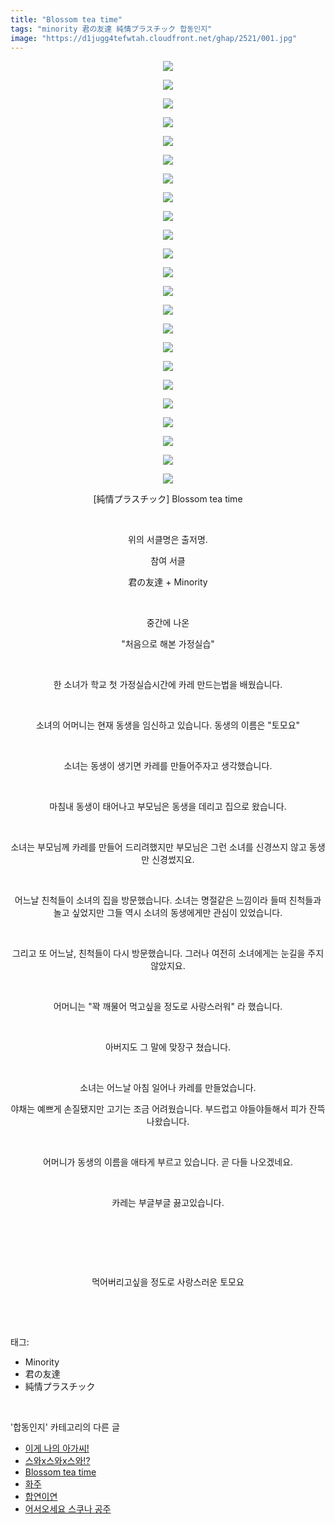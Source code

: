 ```yaml
---
title: "Blossom tea time"
tags: "minority 君の友達 純情プラスチック 합동인지"
image: "https://d1jugg4tefwtah.cloudfront.net/ghap/2521/001.jpg"
---
```

<div class="article">
<p style="text-align: center; clear: none; float: none;"><img src="{{ site.imgserver11 }}/ghap/2521/001.jpg"/></p>
<p style="text-align: center; clear: none; float: none;"><img src="{{ site.imgserver11 }}/ghap/2521/002.jpg"/></p>
<p style="text-align: center; clear: none; float: none;"><img src="{{ site.imgserver11 }}/ghap/2521/003.jpg"/></p>
<p style="text-align: center; clear: none; float: none;"><img src="{{ site.imgserver11 }}/ghap/2521/004.jpg"/></p>
<p style="text-align: center; clear: none; float: none;"><img src="{{ site.imgserver11 }}/ghap/2521/005.jpg"/></p>
<p style="text-align: center; clear: none; float: none;"><img src="{{ site.imgserver11 }}/ghap/2521/006.jpg"/></p>
<p style="text-align: center; clear: none; float: none;"><img src="{{ site.imgserver11 }}/ghap/2521/007.jpg"/></p>
<p style="text-align: center; clear: none; float: none;"><img src="{{ site.imgserver11 }}/ghap/2521/008.jpg"/></p>
<p style="text-align: center; clear: none; float: none;"><img src="{{ site.imgserver11 }}/ghap/2521/009.jpg"/></p>
<p style="text-align: center; clear: none; float: none;"><img src="{{ site.imgserver11 }}/ghap/2521/010.jpg"/></p>
<p style="text-align: center; clear: none; float: none;"><img src="{{ site.imgserver11 }}/ghap/2521/011.jpg"/></p>
<p style="text-align: center; clear: none; float: none;"><img src="{{ site.imgserver11 }}/ghap/2521/012.jpg"/></p>
<p style="text-align: center; clear: none; float: none;"><img src="{{ site.imgserver11 }}/ghap/2521/013.jpg"/></p>
<p style="text-align: center; clear: none; float: none;"><img src="{{ site.imgserver11 }}/ghap/2521/014.jpg"/></p>
<p style="text-align: center; clear: none; float: none;"><img src="{{ site.imgserver11 }}/ghap/2521/015.jpg"/></p>
<p style="text-align: center; clear: none; float: none;"><img src="{{ site.imgserver11 }}/ghap/2521/016.jpg"/></p>
<p style="text-align: center; clear: none; float: none;"><img src="{{ site.imgserver11 }}/ghap/2521/017.jpg"/></p>
<p style="text-align: center; clear: none; float: none;"><img src="{{ site.imgserver11 }}/ghap/2521/018.jpg"/></p>
<p style="text-align: center; clear: none; float: none;"><img src="{{ site.imgserver11 }}/ghap/2521/019.jpg"/></p>
<p style="text-align: center; clear: none; float: none;"><img src="{{ site.imgserver11 }}/ghap/2521/020.jpg"/></p>
<p style="text-align: center; clear: none; float: none;"><img src="{{ site.imgserver11 }}/ghap/2521/021.jpg"/></p>
<p style="text-align: center; clear: none; float: none;"><img src="{{ site.imgserver11 }}/ghap/2521/022.jpg"/></p>
<p style="text-align: center; clear: none; float: none;"><img src="{{ site.imgserver11 }}/ghap/2521/023.jpg"/></p>
<p style="text-align: center; clear: none; float: none;">[純情プラスチック] Blossom tea time</p>
<p style="text-align: center; clear: none; float: none;"><br/></p>
<p style="text-align: center; clear: none; float: none;">위의 서클명은 출저명.</p>
<p style="text-align: center; clear: none; float: none;">참여 서클</p>
<p style="text-align: center; clear: none; float: none;">君の友達 + Minority</p>
<p style="text-align: center; clear: none; float: none;"><br/></p>
<p style="text-align: center; clear: none; float: none;">중간에 나온</p>
<p style="text-align: center; clear: none; float: none;">"처음으로 해본 가정실습"</p>
<p style="text-align: center; clear: none; float: none;"><br/></p>
<p style="text-align: center; clear: none; float: none;">한 소녀가 학교 첫 가정실습시간에 카레 만드는법을 배웠습니다.</p>
<p style="text-align: center; clear: none; float: none;"><br/></p>
<p style="text-align: center; clear: none; float: none;">소녀의 어머니는 현재 동생을 임신하고 있습니다. 동생의 이름은 "토모요"</p>
<p style="text-align: center; clear: none; float: none;"><br/></p>
<p style="text-align: center; clear: none; float: none;">소녀는 동생이 생기면 카레를 만들어주자고 생각했습니다.</p>
<p style="text-align: center; clear: none; float: none;"><br/></p>
<p style="text-align: center; clear: none; float: none;">마침내 동생이 태어나고 부모님은 동생을 데리고 집으로 왔습니다.</p>
<p style="text-align: center; clear: none; float: none;"><br/></p>
<p style="text-align: center; clear: none; float: none;">소녀는 부모님께 카레를 만들어 드리려했지만 부모님은 그런 소녀를 신경쓰지 않고 동생만 신경썼지요.</p>
<p style="text-align: center; clear: none; float: none;"><br/></p>
<p style="text-align: center; clear: none; float: none;">어느날 친척들이 소녀의 집을 방문했습니다. 소녀는 명절같은 느낌이라 들떠 친척들과 놀고 싶었지만 그들 역시 소녀의 동생에게만 관심이 있었습니다.</p>
<p style="text-align: center; clear: none; float: none;"><br/></p>
<p style="text-align: center; clear: none; float: none;">그리고 또 어느날, 친척들이 다시 방문했습니다. 그러나 여전히 소녀에게는 눈길을 주지 않았지요.</p>
<p style="text-align: center; clear: none; float: none;"><br/></p>
<p style="text-align: center; clear: none; float: none;">어머니는 "꽉 깨물어 먹고싶을 정도로 사랑스러워" 라 했습니다.</p>
<p style="text-align: center; clear: none; float: none;"><br/></p>
<p style="text-align: center; clear: none; float: none;">아버지도 그 말에 맞장구 쳤습니다.</p>
<p style="text-align: center; clear: none; float: none;"><br/></p>
<p style="text-align: center; clear: none; float: none;">소녀는 어느날 아침 일어나 카레를 만들었습니다.</p>
<p style="text-align: center; clear: none; float: none;">야채는 예쁘게 손질됐지만 고기는 조금 어려웠습니다. 부드럽고 야들야들해서 피가 잔뜩 나왔습니다.</p>
<p style="text-align: center; clear: none; float: none;"><br/></p>
<p style="text-align: center; clear: none; float: none;">어머니가 동생의 이름을 애타게 부르고 있습니다. 곧 다들 나오겠네요.</p>
<p style="text-align: center; clear: none; float: none;"><br/></p>
<p style="text-align: center; clear: none; float: none;">카레는 부글부글 끓고있습니다.</p>
<p style="text-align: center; clear: none; float: none;"><br/></p>
<p style="text-align: center; clear: none; float: none;"><br/></p>
<p style="text-align: center; clear: none; float: none;"><br/></p>
<p style="text-align: center; clear: none; float: none;">먹어버리고싶을 정도로 사랑스러운 토모요</p>
<p><br/></p>
</div><br/>
<div class="tagTrail">
<p>태그: </p>
<ul>
<li>Minority</li>
<li>君の友達</li>
<li>純情プラスチック</li>
</ul>
</div><br/>
<div class="another">
<p>'합동인지' 카테고리의 다른 글</p>
<ul>
<li><a href="/ghap_2528">이게 나의 아가씨!</a></li>
<li><a href="/ghap_2522">스와x스와x스와!?</a></li>
<li><a href="/ghap_2521">Blossom tea time</a></li>
<li><a href="/ghap_2509">화주</a></li>
<li><a href="/ghap_2495">합연이연</a></li>
<li><a href="/ghap_2487">어서오세요 스쿠나 공주</a></li>
</ul>
</div><br/>
<div class="cb_module cb_fluid">
<div class="cb_wrt cb_profile">
</div><!-- commentList close -->
</div><br/>
